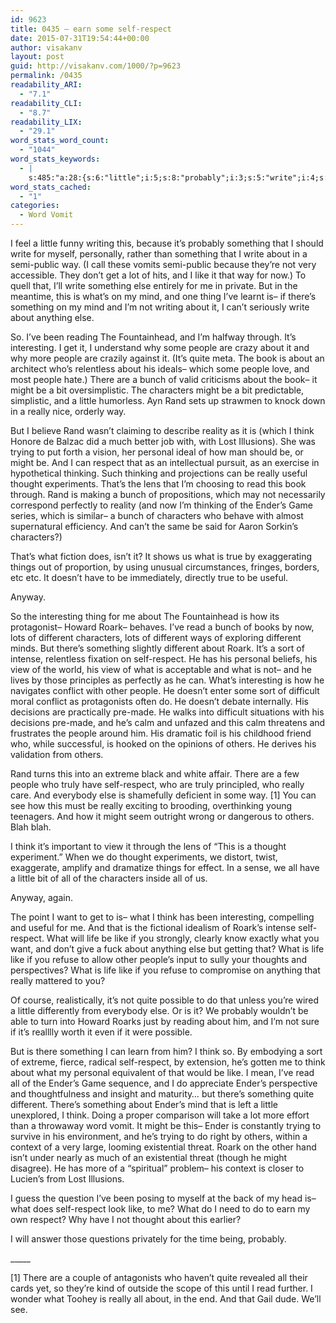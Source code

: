 ```yaml
---
id: 9623
title: 0435 – earn some self-respect
date: 2015-07-31T19:54:44+00:00
author: visakanv
layout: post
guid: http://visakanv.com/1000/?p=9623
permalink: /0435
readability_ARI:
  - "7.1"
readability_CLI:
  - "8.7"
readability_LIX:
  - "29.1"
word_stats_word_count:
  - "1044"
word_stats_keywords:
  - |
    s:485:"a:28:{s:6:"little";i:5;s:8:"probably";i:3;s:5:"write";i:4;s:4:"like";i:6;s:4:"mind";i:3;s:7:"there's";i:4;s:11:"interesting";i:4;s:6:"people";i:7;s:4:"book";i:3;s:5:"bunch";i:4;s:10:"characters";i:5;s:4:"rand";i:4;s:6:"really";i:6;s:5:"think";i:6;s:6:"trying";i:3;s:8:"personal";i:3;s:7:"respect";i:7;s:8:"thinking";i:3;s:6:"useful";i:3;s:7:"thought";i:4;s:4:"read";i:4;s:7:"ender's";i:4;s:5:"roark";i:3;s:9:"different";i:5;s:4:"sort";i:3;s:4:"self";i:5;s:4:"view";i:3;s:4:"life";i:3;}";
word_stats_cached:
  - "1"
categories:
  - Word Vomit
---
```

I feel a little funny writing this, because it&#8217;s probably something that I should write for myself, personally, rather than something that I write about in a semi-public way. (I call these vomits semi-public because they&#8217;re not very accessible. They don&#8217;t get a lot of hits, and I like it that way for now.) To quell that, I&#8217;ll write something else entirely for me in private. But in the meantime, this is what&#8217;s on my mind, and one thing I&#8217;ve learnt is– if there&#8217;s something on my mind and I&#8217;m not writing about it, I can&#8217;t seriously write about anything else.

So. I&#8217;ve been reading The Fountainhead, and I&#8217;m halfway through. It&#8217;s interesting. I get it, I understand why some people are crazy about it and why more people are crazily against it. (It&#8217;s quite meta. The book is about an architect who&#8217;s relentless about his ideals– which some people love, and most people hate.) There are a bunch of valid criticisms about the book– it might be a bit oversimplistic. The characters might be a bit predictable, simplistic, and a little humorless. Ayn Rand sets up strawmen to knock down in a really nice, orderly way.

But I believe Rand wasn&#8217;t claiming to describe reality as it is (which I think Honore de Balzac did a much better job with, with Lost Illusions). She was trying to put forth a vision, her personal ideal of how man should be, or might be. And I can respect that as an intellectual pursuit, as an exercise in hypothetical thinking. Such thinking and projections can be really useful thought experiments. That&#8217;s the lens that I&#8217;m choosing to read this book through. Rand is making a bunch of propositions, which may not necessarily correspond perfectly to reality (and now I&#8217;m thinking of the Ender&#8217;s Game series, which is similar– a bunch of characters who behave with almost supernatural efficiency. And can&#8217;t the same be said for Aaron Sorkin&#8217;s characters?)

That&#8217;s what fiction does, isn&#8217;t it? It shows us what is true by exaggerating things out of proportion, by using unusual circumstances, fringes, borders, etc etc. It doesn&#8217;t have to be immediately, directly true to be useful.

Anyway.

So the interesting thing for me about The Fountainhead is how its protagonist– Howard Roark– behaves. I&#8217;ve read a bunch of books by now, lots of different characters, lots of different ways of exploring different minds. But there&#8217;s something slightly different about Roark. It&#8217;s a sort of intense, relentless fixation on self-respect. He has his personal beliefs, his view of the world, his view of what is acceptable and what is not– and he lives by those principles as perfectly as he can. What&#8217;s interesting is how he navigates conflict with other people. He doesn&#8217;t enter some sort of difficult moral conflict as protagonists often do. He doesn&#8217;t debate internally. His decisions are practically pre-made. He walks into difficult situations with his decisions pre-made, and he&#8217;s calm and unfazed and this calm threatens and frustrates the people around him. His dramatic foil is his childhood friend who, while successful, is hooked on the opinions of others. He derives his validation from others.

Rand turns this into an extreme black and white affair. There are a few people who truly have self-respect, who are truly principled, who really care. And everybody else is shamefully deficient in some way. [1] You can see how this must be really exciting to brooding, overthinking young teenagers. And how it might seem outright wrong or dangerous to others. Blah blah.

I think it&#8217;s important to view it through the lens of &#8220;This is a thought experiment.&#8221; When we do thought experiments, we distort, twist, exaggerate, amplify and dramatize things for effect. In a sense, we all have a little bit of all of the characters inside all of us.

Anyway, again.

The point I want to get to is– what I think has been interesting, compelling and useful for me. And that is the fictional idealism of Roark&#8217;s intense self-respect. What will life be like if you strongly, clearly know exactly what you want, and don&#8217;t give a fuck about anything else but getting that? What is life like if you refuse to allow other people&#8217;s input to sully your thoughts and perspectives? What is life like if you refuse to compromise on anything that really mattered to you?

Of course, realistically, it&#8217;s not quite possible to do that unless you&#8217;re wired a little differently from everybody else. Or is it? We probably wouldn&#8217;t be able to turn into Howard Roarks just by reading about him, and I&#8217;m not sure if it&#8217;s realllly worth it even if it were possible.

But is there something I can learn from him? I think so. By embodying a sort of extreme, fierce, radical self-respect, by extension, he&#8217;s gotten me to think about what my personal equivalent of that would be like. I mean, I&#8217;ve read all of the Ender&#8217;s Game sequence, and I do appreciate Ender&#8217;s perspective and thoughtfulness and insight and maturity&#8230; but there&#8217;s something quite different. There&#8217;s something about Ender&#8217;s mind that is left a little unexplored, I think. Doing a proper comparison will take a lot more effort than a throwaway word vomit. It might be this– Ender is constantly trying to survive in his environment, and he&#8217;s trying to do right by others, within a context of a very large, looming existential threat. Roark on the other hand isn&#8217;t under nearly as much of an existential threat (though he might disagree). He has more of a &#8220;spiritual&#8221; problem– his context is closer to Lucien&#8217;s from Lost Illusions.

I guess the question I&#8217;ve been posing to myself at the back of my head is– what does self-respect look like, to me? What do I need to do to earn my own respect? Why have I not thought about this earlier?

I will answer those questions privately for the time being, probably.

\_____

[1] There are a couple of antagonists who haven&#8217;t quite revealed all their cards yet, so they&#8217;re kind of outside the scope of this until I read further. I wonder what Toohey is really all about, in the end. And that Gail dude. We&#8217;ll see.